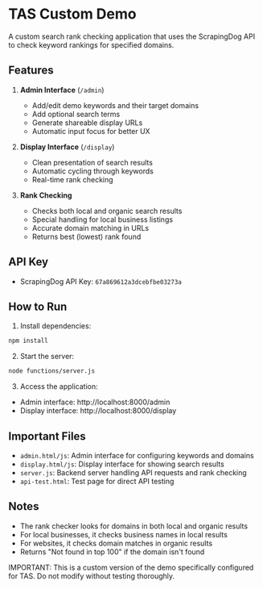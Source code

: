 # TAS Custom Demo

A custom search rank checking application that uses the ScrapingDog API to check keyword rankings for specified domains.

## Features

1. **Admin Interface** (`/admin`)
   - Add/edit demo keywords and their target domains
   - Add optional search terms
   - Generate shareable display URLs
   - Automatic input focus for better UX

2. **Display Interface** (`/display`)
   - Clean presentation of search results
   - Automatic cycling through keywords
   - Real-time rank checking

3. **Rank Checking**
   - Checks both local and organic search results
   - Special handling for local business listings
   - Accurate domain matching in URLs
   - Returns best (lowest) rank found

## API Key
- ScrapingDog API Key: `67a869612a3dcebfbe03273a`

## How to Run

1. Install dependencies:
```bash
npm install
```

2. Start the server:
```bash
node functions/server.js
```

3. Access the application:
- Admin interface: http://localhost:8000/admin
- Display interface: http://localhost:8000/display

## Important Files

- `admin.html/js`: Admin interface for configuring keywords and domains
- `display.html/js`: Display interface for showing search results
- `server.js`: Backend server handling API requests and rank checking
- `api-test.html`: Test page for direct API testing

## Notes

- The rank checker looks for domains in both local and organic results
- For local businesses, it checks business names in local results
- For websites, it checks domain matches in organic results
- Returns "Not found in top 100" if the domain isn't found

IMPORTANT: This is a custom version of the demo specifically configured for TAS. Do not modify without testing thoroughly.
